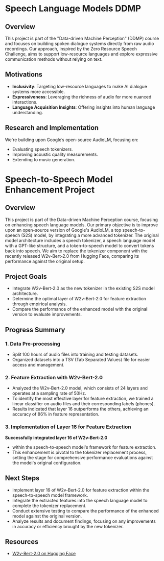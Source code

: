# Speech Language Models DDMP

## Overview
This project is part of the "Data-driven Machine Perception" (DDMP) course and focuses on building spoken dialogue systems directly from raw audio recordings. Our approach, inspired by the Zero Resource Speech Challenge, aims to support low-resource languages and explore expressive communication methods without relying on text.

## Motivations
- **Inclusivity**: Targeting low-resource languages to make AI dialogue systems more accessible.
- **Expressiveness**: Leveraging the richness of audio for more nuanced interactions.
- **Language Acquisition Insights**: Offering insights into human language understanding.

## Research and Implementation
We're building upon Google’s open-source AudioLM, focusing on:
- Evaluating speech tokenizers.
- Improving acoustic quality measurements.
- Extending to music generation.

# Speech-to-Speech Model Enhancement Project

## Overview
This project is part of the Data-driven Machine Perception course, focusing on enhancing speech language models. Our primary objective is to improve upon an open-source version of Google's AudioLM, a top speech-to-speech (S2S) model, by integrating a more advanced tokenizer. The original model architecture includes a speech tokenizer, a speech language model with a GPT-like structure, and a token-to-speech model to convert tokens back into speech. We aim to replace the tokenizer component with the recently released W2v-Bert-2.0 from Hugging Face, comparing its performance against the original setup.

## Project Goals
- Integrate W2v-Bert-2.0 as the new tokenizer in the existing S2S model architecture.
- Determine the optimal layer of W2v-Bert-2.0 for feature extraction through empirical analysis.
- Compare the performance of the enhanced model with the original version to evaluate improvements.

## Progress Summary

### 1. Data Pre-processing
- Split 100 hours of audio files into training and testing datasets.
- Organized datasets into a TSV (Tab Separated Values) file for easier access and management.

### 2. Feature Extraction with W2v-Bert-2.0
- Analyzed the W2v-Bert-2.0 model, which consists of 24 layers and operates at a sampling rate of 50Hz.
- To identify the most effective layer for feature extraction, we trained a linear classifier on audio files and their corresponding labels (phones).
- Results indicated that layer 16 outperforms the others, achieving an accuracy of 86% in feature representation.

### 3. Implementation of Layer 16 for Feature Extraction
**Successfully integrated layer 16 of W2v-Bert-2.0** 
- within the speech-to-speech model's framework for feature extraction.
- This enhancement is pivotal to the tokenizer replacement process, setting the stage for comprehensive performance evaluations against the model's original configuration.

## Next Steps
- Implement layer 16 of W2v-Bert-2.0 for feature extraction within the speech-to-speech model framework.
- Integrate the extracted features into the speech language model to complete the tokenizer replacement.
- Conduct extensive testing to compare the performance of the enhanced model against the original version.
- Analyze results and document findings, focusing on any improvements in accuracy or efficiency brought by the new tokenizer.

## Resources
- [W2v-Bert-2.0 on Hugging Face](https://huggingface.co/facebook/w2v-bert-2.0)


